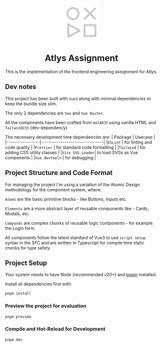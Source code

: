 <p align="center">
  <img src="src/assets/icons/logo.svg" height="120"/>
  <h1 style="text-align: center">Atlys Assignment</h1>
</p>

This is the implementation of the frontend engineering assignment for Atlys.

## Dev notes

This project has been built with `Vue3` along with minimal dependencies to keep the bundle size slim.

The only 2 dependencies are `Vue` and `Vue Router`.

All the components have been crafted from scratch using vanilla HTML and `TailwindCSS` (dev-dependency)

The necessary development time dependencies are:
| Package | Usecase |
|-----------------|--------------------------------|
|`ESLint` | for linting and code quality |
|`Prettier` | for standard code formatting |
|`Tailwind` | for adding CSS utility classes |
|`Vite SVG Loader`| to load SVGs as Vue components |
|`Vue devtools` | for debugging |

## Project Structure and Code Format

For managing the project I'm using a variation of the Atomic Design methodology for the component system, where:

`Atoms` are the basic primitive blocks - like Buttons, Inputs etc.

`Elements` are a more abstract layer of reusable components like - Cards, Modals, etc.

`Componds` are complex chunks of reusable logic components - for example the Login form.

All components follow the latest standard of Vue3 to use `script setup` syntax in the SFC and are written in Typescript for compile time static checks for type safety.

## Project Setup

Your system needs to have Node (recommended v20+) and [pnpm](https://pnpm.io/) installed.

Install all dependencies first with:

```sh
pnpm install
```

### Preview the project for evaluation

```sh
pnpm preview
```

### Compile and Hot-Reload for Development

```sh
pnpm dev
```
